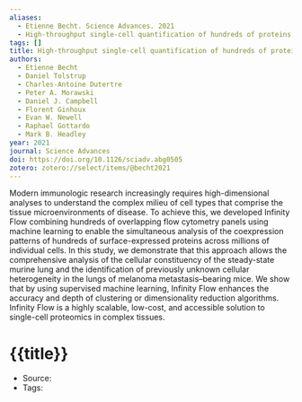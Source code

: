 ```yaml
---
aliases:
  - Etienne Becht. Science Advances. 2021
  - High-throughput single-cell quantification of hundreds of proteins using conventional flow cytometry and machine learning
tags: []
title: High-throughput single-cell quantification of hundreds of proteins using conventional flow cytometry and machine learning
authors:
  - Etienne Becht
  - Daniel Tolstrup
  - Charles-Antoine Dutertre
  - Peter A. Morawski
  - Daniel J. Campbell
  - Florent Ginhoux
  - Evan W. Newell
  - Raphael Gottardo
  - Mark B. Headley
year: 2021
journal: Science Advances
doi: https://doi.org/10.1126/sciadv.abg0505
zotero: zotero://select/items/@becht2021
---
```

<!-- START_ABSTRACT -->
Modern immunologic research increasingly requires high-dimensional analyses to understand the complex milieu of cell types that comprise the tissue microenvironments of disease. To achieve this, we developed Infinity Flow combining hundreds of overlapping flow cytometry panels using machine learning to enable the simultaneous analysis of the coexpression patterns of hundreds of surface-expressed proteins across millions of individual cells. In this study, we demonstrate that this approach allows the comprehensive analysis of the cellular constituency of the steady-state murine lung and the identification of previously unknown cellular heterogeneity in the lungs of melanoma metastasis–bearing mice. We show that by using supervised machine learning, Infinity Flow enhances the accuracy and depth of clustering or dimensionality reduction algorithms. Infinity Flow is a highly scalable, low-cost, and accessible solution to single-cell proteomics in complex tissues.
<!-- END_ABSTRACT -->

<!-- START_TEMPLATE -->
# {{title}}

- Source:
- Tags: 
<!-- END_TEMPLATE -->